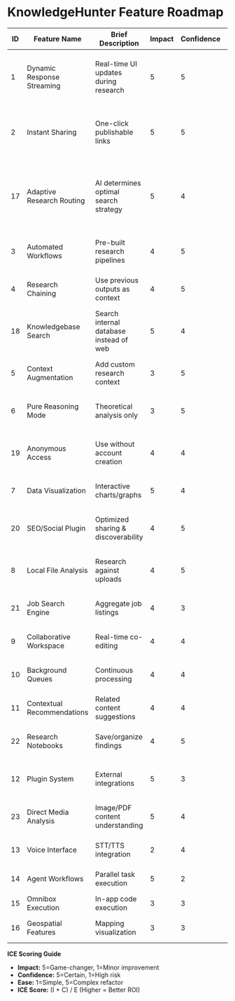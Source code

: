 # KnowledgeHunter Feature Roadmap

| ID | Feature Name | Brief Description | Impact | Confidence | Ease | ICE | Dependencies | User Story | Technical Description |
|----|--------------|--------------------|--------|------------|------|-----|--------------|------------|-----------------------|
| 1 | Dynamic Response Streaming | Real-time UI updates during research | 5 | 5 | 2 | 5.0 | - | As a researcher, I want to see findings as they're discovered | Enhance WebSocket handlers in deep-research.ts |
| 2 | Instant Sharing | One-click publishable links | 5 | 5 | 2 | 5.0 | 1 | As a collaborator, I need to share reports securely | JWT-protected URLs with Redis access control |
| 17 | Adaptive Research Routing | AI determines optimal search strategy | 5 | 4 | 3 | 3.0 | 1 | As a user, I want the system to choose the best research method automatically | Implement ML model to analyze query intent |
| 3 | Automated Workflows | Pre-built research pipelines | 4 | 5 | 2 | 4.5 | 1,7 | Business user needs templated analysis | YAML-based workflow DSL |
| 4 | Research Chaining | Use previous outputs as context | 4 | 5 | 2 | 4.5 | 1 | Analyst wants iterative research | Context chaining with LRU cache |
| 18 | Knowledgebase Search | Search internal database instead of web | 5 | 4 | 3 | 3.0 | 11 | Enterprise user needs private knowledge access | Implement Elasticsearch integration |
| 5 | Context Augmentation | Add custom research context | 3 | 5 | 2 | 4.0 | - | Expert needs domain-specific guidance | Extend context schema with key-value stores |
| 6 | Pure Reasoning Mode | Theoretical analysis only | 3 | 5 | 2 | 4.0 | - | Academic wants noise-free analysis | Toggle for Firecrawl bypass |
| 19 | Anonymous Access | Use without account creation | 4 | 4 | 3 | 2.7 | - | Casual user wants immediate access | Implement guest sessions with localStorage tokens |
| 7 | Data Visualization | Interactive charts/graphs | 5 | 4 | 3 | 3.0 | 1 | User needs data trends visualization | Observable Plot integration |
| 20 | SEO/Social Plugin | Optimized sharing & discoverability | 4 | 5 | 2 | 4.5 | 2 | Marketer wants viral content distribution | Add OpenGraph tags + share button components |
| 8 | Local File Analysis | Research against uploads | 4 | 5 | 3 | 3.0 | 5 | Consultant analyzes client documents | PDF/text extraction pipeline |
| 21 | Job Search Engine | Aggregate job listings | 4 | 3 | 4 | 1.8 | 12 | Job seeker wants consolidated opportunities | LinkedIn/Indeed API adapter |
| 9 | Collaborative Workspace | Real-time co-editing | 4 | 4 | 3 | 2.7 | 2 | Team collaboration needs | CRDT-based editing with Yjs |
| 10 | Background Queues | Continuous processing | 4 | 4 | 3 | 2.7 | 1 | Power user queues multiple tasks | BullMQ system with priorities |
| 11 | Contextual Recommendations | Related content suggestions | 4 | 4 | 3 | 2.7 | 7 | New user discovery | Embedding-based similarity search |
| 22 | Research Notebooks | Save/organize findings | 4 | 5 | 2 | 4.5 | 1 | Researcher needs persistent workspace | Notebook CRUD with rich text editor |
| 12 | Plugin System | External integrations | 5 | 3 | 4 | 2.0 | - | Admin connects business tools | TypeScript plugin API |
| 23 | Direct Media Analysis | Image/PDF content understanding | 5 | 4 | 3 | 3.0 | 8 | Analyst needs document insights | CLIP/ViT models for multimodal analysis |
| 13 | Voice Interface | STT/TTS integration | 2 | 4 | 3 | 2.0 | - | Mobile hands-free use | Web Speech API integration |
| 14 | Agent Workflows | Parallel task execution | 5 | 2 | 5 | 1.4 | 12 | Enterprise bulk processing | Proto.AI actor model |
| 15 | Omnibox Execution | In-app code execution | 3 | 3 | 4 | 1.5 | - | Developer API testing | Sandboxed JS runtime |
| 16 | Geospatial Features | Mapping visualization | 3 | 3 | 4 | 1.5 | 7 | Field location analysis | Mapbox GL JS integration |

**ICE Scoring Guide**  
- **Impact:** 5=Game-changer, 1=Minor improvement  
- **Confidence:** 5=Certain, 1=High risk  
- **Ease:** 1=Simple, 5=Complex refactor  
- **ICE Score:** (I + C) / E (Higher = Better ROI)